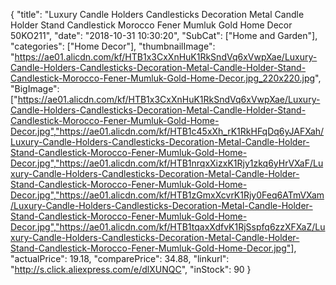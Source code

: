 {
	"title": "Luxury Candle Holders Candlesticks Decoration Metal Candle Holder Stand Candlestick Morocco Fener Mumluk Gold Home Decor 50KO211",
	"date": "2018-10-31 10:30:20",
	"SubCat": ["Home and Garden"],
	"categories": ["Home Decor"],
	"thumbnailImage": "https://ae01.alicdn.com/kf/HTB1x3CxXnHuK1RkSndVq6xVwpXae/Luxury-Candle-Holders-Candlesticks-Decoration-Metal-Candle-Holder-Stand-Candlestick-Morocco-Fener-Mumluk-Gold-Home-Decor.jpg_220x220.jpg",
	"BigImage": ["https://ae01.alicdn.com/kf/HTB1x3CxXnHuK1RkSndVq6xVwpXae/Luxury-Candle-Holders-Candlesticks-Decoration-Metal-Candle-Holder-Stand-Candlestick-Morocco-Fener-Mumluk-Gold-Home-Decor.jpg","https://ae01.alicdn.com/kf/HTB1c45xXh_rK1RkHFqDq6yJAFXah/Luxury-Candle-Holders-Candlesticks-Decoration-Metal-Candle-Holder-Stand-Candlestick-Morocco-Fener-Mumluk-Gold-Home-Decor.jpg","https://ae01.alicdn.com/kf/HTB1nrqxXizxK1Rjy1zkq6yHrVXaF/Luxury-Candle-Holders-Candlesticks-Decoration-Metal-Candle-Holder-Stand-Candlestick-Morocco-Fener-Mumluk-Gold-Home-Decor.jpg","https://ae01.alicdn.com/kf/HTB1zGmxXcvrK1Rjy0Feq6ATmVXam/Luxury-Candle-Holders-Candlesticks-Decoration-Metal-Candle-Holder-Stand-Candlestick-Morocco-Fener-Mumluk-Gold-Home-Decor.jpg","https://ae01.alicdn.com/kf/HTB1tqaxXdfvK1RjSspfq6zzXFXaZ/Luxury-Candle-Holders-Candlesticks-Decoration-Metal-Candle-Holder-Stand-Candlestick-Morocco-Fener-Mumluk-Gold-Home-Decor.jpg"],
	"actualPrice": 19.18,
	"comparePrice": 34.88,
	"linkurl": "http://s.click.aliexpress.com/e/dlXUNQC",
	"inStock": 90
}
